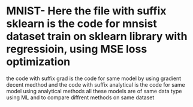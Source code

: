 # MNIST- Here the file with suffix sklearn is the code for mnsist dataset train on sklearn library with regressioin, using MSE loss optimization
the code with suffix grad is the code for same model by using gradient decent medthod 
and the code with suffix analytical is the code for same model using analytical methods 
all these models are of same data type using ML and to compare diffrent methods on same dataset
